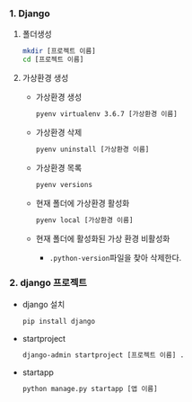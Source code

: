 ### 1. Django

1. 폴더생성

   ```bash
   mkdir [프로젝트 이름]
   cd [프로젝트 이름]
   ```


2. 가상환경 생성

   * 가상환경 생성

     ```BASH
     pyenv virtualenv 3.6.7 [가상환경 이름]
     ```

   * 가상환경 삭제

     ```bash
     pyenv uninstall [가상환경 이름]
     ```

   * 가상환경 목록

     ```bash
     pyenv versions
     ```

   * 현재 폴더에 가상환경 활성화

     ```bash
     pyenv local [가상환경 이름]
     ```

   * 현재 폴더에 활성화된 가상 환경 비활성화

     * `.python-version`파일을 찾아 삭제한다.



### 2. django 프로젝트

* django 설치

  ```bash
  pip install django
  ```

* startproject

  ```bash
  django-admin startproject [프로젝트 이름] .
  ```

* startapp

  ```bash
  python manage.py startapp [앱 이름]
  ```
